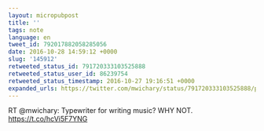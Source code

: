 ```yaml
---
layout: micropubpost
title: ''
tags: note
language: en
tweet_id: 792017882058285056
date: 2016-10-28 14:59:12 +0000
slug: '145912'
retweeted_status_id: 791720333103525888
retweeted_status_user_id: 86239754
retweeted_status_timestamp: 2016-10-27 19:16:51 +0000
expanded_urls: https://twitter.com/mwichary/status/791720333103525888/photo/1,https://twitter.com/mwichary/status/791720333103525888/photo/1,https://twitter.com/mwichary/status/791720333103525888/photo/1,https://twitter.com/mwichary/status/791720333103525888/photo/1,https://twitter.com/mwichary/status/791720333103525888/photo/1,https://twitter.com/mwichary/status/791720333103525888/photo/1
---
```

RT @mwichary: Typewriter for writing music? WHY NOT. https://t.co/hcVi5F7YNG
